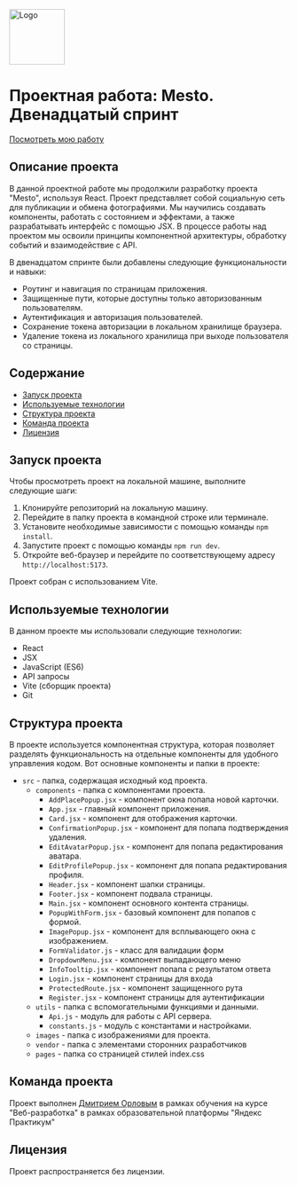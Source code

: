 <div align="left">
  <img src="https://i.postimg.cc/q75GkbJC/image-png.png" alt="Logo" width="100" height="100">
</div>

# Проектная работа: Mesto. Двенадцатый спринт

[Посмотреть мою работу](https://mityourik.github.io/react-mesto-auth/)

## Описание проекта

В данной проектной работе мы продолжили разработку проекта "Mesto", используя React. Проект представляет собой социальную сеть для публикации и обмена фотографиями. Мы научились создавать компоненты, работать с состоянием и эффектами, а также разрабатывать интерфейс с помощью JSX. В процессе работы над проектом мы освоили принципы компонентной архитектуры, обработку событий и взаимодействие с API.

В двенадцатом спринте были добавлены следующие функциональности и навыки:
- Роутинг и навигация по страницам приложения.
- Защищенные пути, которые доступны только авторизованным пользователям.
- Аутентификация и авторизация пользователей.
- Сохранение токена авторизации в локальном хранилище браузера.
- Удаление токена из локального хранилища при выходе пользователя со страницы.

## Содержание
- [Запуск проекта](#запуск-проекта)
- [Используемые технологии](#используемые-технологии)
- [Структура проекта](#структура-проекта)
- [Команда проекта](#команда-проекта)
- [Лицензия](#лицензия)

## Запуск проекта

Чтобы просмотреть проект на локальной машине, выполните следующие шаги:
1. Клонируйте репозиторий на локальную машину.
2. Перейдите в папку проекта в командной строке или терминале.
3. Установите необходимые зависимости с помощью команды `npm install`.
4. Запустите проект с помощью команды `npm run dev`.
5. Откройте веб-браузер и перейдите по соответствующему адресу `http://localhost:5173`.

Проект собран с использованием Vite.

## Используемые технологии

В данном проекте мы использовали следующие технологии:
- React
- JSX
- JavaScript (ES6)
- API запросы
- Vite (сборщик проекта)
- Git

## Структура проекта

В проекте используется компонентная структура, которая позволяет разделять функциональность на отдельные компоненты для удобного управления кодом. Вот основные компоненты и папки в проекте:
- `src` - папка, содержащая исходный код проекта.
  - `components` - папка с компонентами проекта.
    - `AddPlacePopup.jsx` - компонент окна попапа новой карточки.
    - `App.jsx` - главный компонент приложения.
    - `Card.jsx` - компонент для отображения карточки.
    - `ConfirmationPopup.jsx` - компонент для попапа подтверждения удаления.
    - `EditAvatarPopup.jsx` - компонент для попапа редактирования аватара.
    - `EditProfilePopup.jsx` - компонент для попапа редактирования профиля.
    - `Header.jsx` - компонент шапки страницы.
    - `Footer.jsx` - компонент подвала страницы.
    - `Main.jsx` - компонент основного контента страницы.
    - `PopupWithForm.jsx` - базовый компонент для попапов с формой.
    - `ImagePopup.jsx` - компонент для всплывающего окна с изображением.
    - `FormValidator.js` - класс для валидации форм
    - `DropdownMenu.jsx` - компонент выпадающего меню
    - `InfoTooltip.jsx` - компонент попапа с результатом ответа
    - `Login.jsx` - компонент страницы для входа
    - `ProtectedRoute.jsx` - компонент защищенного рута
    - `Register.jsx` - компонент страницы для аутентификации
  - `utils` - папка с вспомогательными функциями и данными.
    - `Api.js` - модуль для работы с API сервера.
    - `constants.js` - модуль с константами и настройками.
  - `images` - папка с изображениями для проекта.
  - `vendor` - папка с элементами сторонних разработчиков
  - `pages` - папка со страницей стилей index.css

## Команда проекта

Проект выполнен [Дмитрием Орловым](https://github.com/mityourik) в рамках обучения на курсе "Веб-разработка" в рамках
образовательной платформы "Яндекс Практикум"

## Лицензия

Проект распространяется без лицензии.
